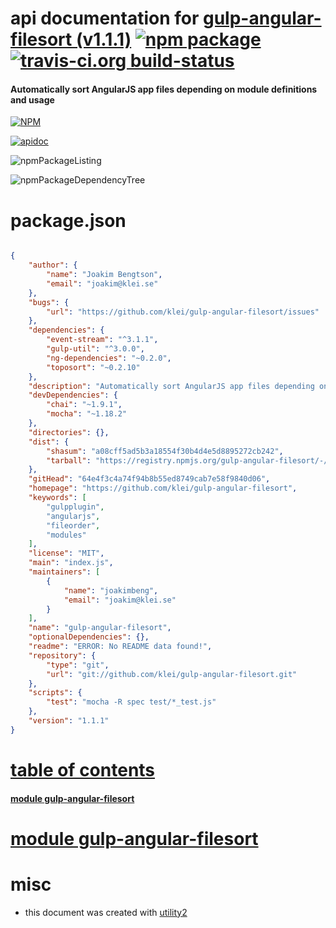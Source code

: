# api documentation for  [gulp-angular-filesort (v1.1.1)](https://github.com/klei/gulp-angular-filesort)  [![npm package](https://img.shields.io/npm/v/npmdoc-gulp-angular-filesort.svg?style=flat-square)](https://www.npmjs.org/package/npmdoc-gulp-angular-filesort) [![travis-ci.org build-status](https://api.travis-ci.org/npmdoc/node-npmdoc-gulp-angular-filesort.svg)](https://travis-ci.org/npmdoc/node-npmdoc-gulp-angular-filesort)
#### Automatically sort AngularJS app files depending on module definitions and usage

[![NPM](https://nodei.co/npm/gulp-angular-filesort.png?downloads=true)](https://www.npmjs.com/package/gulp-angular-filesort)

[![apidoc](https://npmdoc.github.io/node-npmdoc-gulp-angular-filesort/build/screenCapture.buildNpmdoc.browser._2Fhome_2Ftravis_2Fbuild_2Fnpmdoc_2Fnode-npmdoc-gulp-angular-filesort_2Ftmp_2Fbuild_2Fapidoc.html.png)](https://npmdoc.github.io/node-npmdoc-gulp-angular-filesort/build/apidoc.html)

![npmPackageListing](https://npmdoc.github.io/node-npmdoc-gulp-angular-filesort/build/screenCapture.npmPackageListing.svg)

![npmPackageDependencyTree](https://npmdoc.github.io/node-npmdoc-gulp-angular-filesort/build/screenCapture.npmPackageDependencyTree.svg)



# package.json

```json

{
    "author": {
        "name": "Joakim Bengtson",
        "email": "joakim@klei.se"
    },
    "bugs": {
        "url": "https://github.com/klei/gulp-angular-filesort/issues"
    },
    "dependencies": {
        "event-stream": "^3.1.1",
        "gulp-util": "^3.0.0",
        "ng-dependencies": "~0.2.0",
        "toposort": "~0.2.10"
    },
    "description": "Automatically sort AngularJS app files depending on module definitions and usage",
    "devDependencies": {
        "chai": "~1.9.1",
        "mocha": "~1.18.2"
    },
    "directories": {},
    "dist": {
        "shasum": "a08cff5ad5b3a18554f30b4d4e5d8895272cb242",
        "tarball": "https://registry.npmjs.org/gulp-angular-filesort/-/gulp-angular-filesort-1.1.1.tgz"
    },
    "gitHead": "64e4f3c4a74f94b8b55ed8749cab7e58f9840d06",
    "homepage": "https://github.com/klei/gulp-angular-filesort",
    "keywords": [
        "gulpplugin",
        "angularjs",
        "fileorder",
        "modules"
    ],
    "license": "MIT",
    "main": "index.js",
    "maintainers": [
        {
            "name": "joakimbeng",
            "email": "joakim@klei.se"
        }
    ],
    "name": "gulp-angular-filesort",
    "optionalDependencies": {},
    "readme": "ERROR: No README data found!",
    "repository": {
        "type": "git",
        "url": "git://github.com/klei/gulp-angular-filesort.git"
    },
    "scripts": {
        "test": "mocha -R spec test/*_test.js"
    },
    "version": "1.1.1"
}
```



# <a name="apidoc.tableOfContents"></a>[table of contents](#apidoc.tableOfContents)

#### [module gulp-angular-filesort](#apidoc.module.gulp-angular-filesort)



# <a name="apidoc.module.gulp-angular-filesort"></a>[module gulp-angular-filesort](#apidoc.module.gulp-angular-filesort)



# misc
- this document was created with [utility2](https://github.com/kaizhu256/node-utility2)
